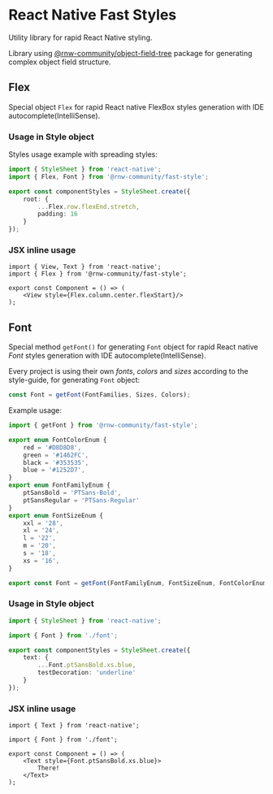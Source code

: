 # React Native Fast Styles

Utility library for rapid React Native styling.

Library using [@rnw-community/object-field-tree](https://www.npmjs.com/package/@rnw-community/object-field-tree) package for
generating complex object field structure.

## Flex
Special object `Flex` for rapid React native FlexBox styles generation with IDE autocomplete(IntelliSense).

### Usage in Style object
Styles usage example with spreading styles:
```ts
import { StyleSheet } from 'react-native';
import { Flex, Font } from '@rnw-community/fast-style';

export const componentStyles = StyleSheet.create({
    root: {
        ...Flex.row.flexEnd.stretch,
        padding: 16
    }
});
```

### JSX inline usage
```tsx
import { View, Text } from 'react-native';
import { Flex } from '@rnw-community/fast-style';

export const Component = () => (
    <View style={Flex.column.center.flexStart}/>
);
```

## Font
Special method `getFont()` for generating `Font` object for rapid React native _Font_ styles generation with IDE autocomplete(IntelliSense).

Every project is using their own _fonts_, _colors_ and _sizes_ according to the style-guide, for generating `Font` object:
```ts
const Font = getFont(FontFamilies, Sizes, Colors);
```

Example usage:
```ts
import { getFont } from '@rnw-community/fast-style';

export enum FontColorEnum {
    red = '#D8D8D8',
    green = '#1462FC',
    black = '#353535',
    blue = '#1252D7',
}
export enum FontFamilyEnum {
    ptSansBold = 'PTSans-Bold',
    ptSansRegular = 'PTSans-Regular'
}
export enum FontSizeEnum {
    xxl = '28',
    xl = '24',
    l = '22',
    m = '20',
    s = '18',
    xs = '16',
}

export const Font = getFont(FontFamilyEnum, FontSizeEnum, FontColorEnum);
```

### Usage in Style object
```ts
import { StyleSheet } from 'react-native';

import { Font } from './font';

export const componentStyles = StyleSheet.create({
    text: {
        ...Font.ptSansBold.xs.blue,
        testDecoration: 'underline'
    }
});
```

### JSX inline usage
```tsx
import { Text } from 'react-native';

import { Font } from './font';

export const Component = () => (
    <Text style={Font.ptSansBold.xs.blue}>
        There!
    </Text>
);
```
